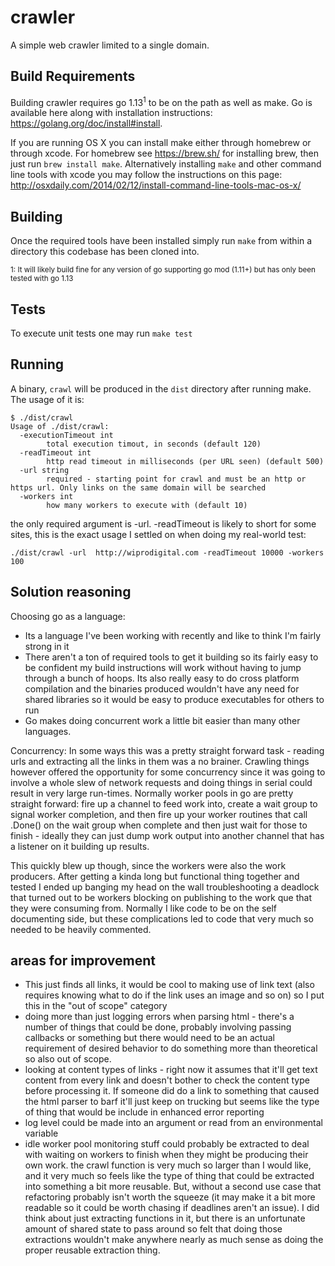# crawler

A simple web crawler limited to a single domain.

## Build Requirements

Building crawler requires go 1.13<sup>1</sup> to be on the path as well as make. Go is available here along with 
installation instructions: https://golang.org/doc/install#install.

If you are running OS X you can install make either through homebrew or through xcode. For homebrew see 
https://brew.sh/ for installing brew, then just run `brew install make`. Alternatively installing `make` and other
command line tools with xcode you may follow the instructions on this page: http://osxdaily.com/2014/02/12/install-command-line-tools-mac-os-x/

## Building

Once the required tools have been installed simply run `make` from within a directory this codebase has been cloned into.

<sup>1: It will likely build fine for any version of go supporting go mod (1.11+) but has only been tested with go 1.13</sup>

## Tests

To execute unit tests one may run `make test`

## Running

A binary, `crawl` will be produced in the `dist` directory after running make. The usage of it is:

```
$ ./dist/crawl
Usage of ./dist/crawl:
  -executionTimeout int
    	total execution timout, in seconds (default 120)
  -readTimeout int
    	http read timeout in milliseconds (per URL seen) (default 500)
  -url string
    	required - starting point for crawl and must be an http or https url. Only links on the same domain will be searched
  -workers int
    	how many workers to execute with (default 10)
```

the only required argument is -url. -readTimeout is likely to short for some sites, this is the exact usage I settled
on when doing my real-world test:

`./dist/crawl -url  http://wiprodigital.com -readTimeout 10000 -workers 100`

## Solution reasoning

Choosing go as a language:
* Its a language I've been working with recently and like to think I'm fairly strong in it
* There aren't a ton of required tools to get it building so its fairly easy to be confident my build instructions will
work without having to jump through a bunch of hoops. Its also really easy to do cross platform compilation and the
binaries produced wouldn't have any need for shared libraries so it would be easy to produce executables for others to
run
* Go makes doing concurrent work a little bit easier than many other languages.

Concurrency:
In some ways this was a pretty straight forward task - reading urls and extracting all the links in them was a no
brainer. Crawling things however offered the opportunity for some concurrency since it was going to involve a whole
slew of network requests and doing things in serial could result in very large run-times. Normally worker pools in go
are pretty straight forward: fire up a channel to feed work into, create a wait group to signal worker completion,
and then fire up your worker routines that call .Done() on the wait group when complete and then just wait for those to
finish - ideally they can just dump work output into another channel that has a listener on it building up results.

This quickly blew up though, since the workers were also the work producers. After getting a kinda long but functional
thing together and tested I ended up banging my head on the wall troubleshooting a deadlock that turned out to be workers
blocking on publishing to the work que that they were consuming from. Normally I like code to be on the self documenting
side, but these complications led to code that very much so needed to be heavily commented.

## areas for improvement

 * This just finds all links, it would be cool to making use of link text (also requires knowing what to do if the link 
 uses an image and so on) so I put this in the "out of scope" category
 * doing more than just logging errors when parsing html - there's a number of things that could be done, probably
 involving passing callbacks or something but there would need to be an actual requirement of desired behavior to do
 something more than theoretical so also out of scope.
 * looking at content types of links - right now it assumes that it'll get text content from every link and doesn't
 bother to check the content type before processing it. If someone did do a link to something that caused the html parser
 to barf it'll just keep on trucking but seems like the type of thing that would be include in enhanced error reporting
 * log level could be made into an argument or read from an environmental variable
 * idle worker pool monitoring stuff could probably be extracted to deal with waiting on workers to finish when they
 might be producing their own work. the crawl function is very much so larger than I would like, and it very much so 
 feels like the type of thing that could be extracted into something a bit more reusable. But, without a second use case
 that refactoring probably isn't worth the squeeze (it may make it a bit more readable so it could be worth chasing if 
 deadlines aren't an issue). I did think about just extracting functions in it, but there is an unfortunate amount of
 shared state to pass around so felt that doing those extractions wouldn't make anywhere nearly as much sense as doing
 the proper reusable extraction thing.

